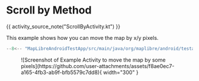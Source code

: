 # Scroll by Method

{{ activity_source_note("ScrollByActivity.kt") }}

This example shows how you can move the map by x/y pixels.

```kotlin
--8<-- "MapLibreAndroidTestApp/src/main/java/org/maplibre/android/testapp/activity/camera/ScrollByActivity.kt:scrollBy"
```

<figure markdown="span">
  ![Screenshot of Example Activity to move the map by some pixels](https://github.com/user-attachments/assets/f8ae0ec7-a165-4fb3-ab9f-bfb5579c7dd8){ width="300" }
</figure>
